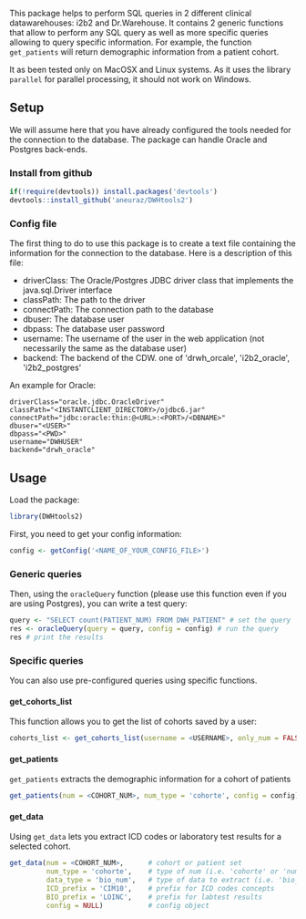 This package helps to perform SQL queries in 2 different clinical datawarehouses: i2b2 and Dr.Warehouse. 
It contains 2 generic functions that allow to perform any SQL query as well as more specific queries allowing to query specific information. For example, the function `get_patients` will return demographic information from a patient cohort. 

It as been tested only on MacOSX and Linux systems. As it uses the library `parallel` for parallel processing, it should not work on Windows. 

## Setup

We will assume here that you have already configured the tools needed for the connection to the database. The package can handle Oracle and Postgres back-ends. 

### Install from github

```r
if(!require(devtools)) install.packages('devtools')
devtools::install_github('aneuraz/DWHtools2')
```

### Config file

The first thing to do to use this package is to create a text file containing the information for the connection to the database. 
Here is a description of this file: 

- driverClass: The Oracle/Postgres JDBC driver class that implements the java.sql.Driver interface
- classPath: The path to the driver
- connectPath: The connection path to the database 
- dbuser: The database user 
- dbpass: The database user password
- username: The username of the user in the web application (not necessarily the same as the database user)
- backend: The backend of the CDW. one of 'drwh_orcale', 'i2b2_oracle', 'i2b2_postgres'

An example for Oracle: 

```
driverClass="oracle.jdbc.OracleDriver"
classPath="<INSTANTCLIENT_DIRECTORY>/ojdbc6.jar"
connectPath="jdbc:oracle:thin:@<URL>:<PORT>/<DBNAME>"
dbuser="<USER>"
dbpass="<PWD>"
username="DWHUSER"
backend="drwh_oracle"
```

## Usage

Load the package: 
```r
library(DWHtools2)
```

First, you need to get your config information:
```r
config <- getConfig('<NAME_OF_YOUR_CONFIG_FILE>')
```

### Generic queries

Then, using the `oracleQuery` function (please use this function even if you are using Postgres), you can write a test query: 
```r
query <- "SELECT count(PATIENT_NUM) FROM DWH_PATIENT" # set the query
res <- oracleQuery(query = query, config = config) # run the query
res # print the results 
```

### Specific queries
You can also use pre-configured queries using specific functions.

#### get_cohorts_list

This function allows you to get the list of cohorts saved by a user: 

```r
cohorts_list <- get_cohorts_list(username = <USERNAME>, only_num = FALSE, config = config) 
```

#### get_patients 

`get_patients` extracts the demographic information for a cohort of patients 

```r
get_patients(num = <COHORT_NUM>, num_type = 'cohorte', config = config)
```

#### get_data

Using `get_data` lets you extract ICD codes or laboratory test results for a selected cohort. 

```r
get_data(num = <COHORT_NUM>,      # cohort or patient set
         num_type = 'cohorte',    # type of num (i.e. 'cohorte' or 'num_temp')
         data_type = 'bio_num',   # type of data to extract (i.e. 'bio_num' or 'cim10')
         ICD_prefix = 'CIM10',    # prefix for ICD codes concepts
         BIO_prefix = 'LOINC',    # prefix for labtest results 
         config = NULL)           # config object
```



